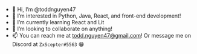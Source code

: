 - 👋 Hi, I’m @toddnguyen47
- 👀 I’m interested in Python, Java, React, and front-end development!
- 🌱 I’m currently learning React and Lit
- 💞️ I’m looking to collaborate on anything!
- 📫 You can reach me at todd.nguyen47@gmail.com! Or message me on Discord at `ZxScepter#5563` 😁

<!---
toddnguyen47/toddnguyen47 is a ✨ special ✨ repository because its `README.md` (this file) appears on your GitHub profile.
You can click the Preview link to take a look at your changes.
--->
